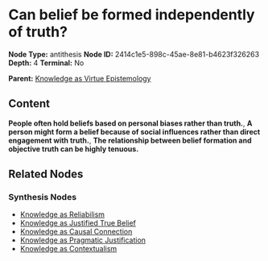 # Can belief be formed independently of truth?

**Node Type:** antithesis
**Node ID:** 2414c1e5-898c-45ae-8e81-b4623f326263
**Depth:** 4
**Terminal:** No

**Parent:** [Knowledge as Virtue Epistemology](knowledge-as-virtue-epistemology-synthesis-dedca124-7867-41d2-abe3-c46f31d2225b.md)

## Content

**People often hold beliefs based on personal biases rather than truth.**, **A person might form a belief because of social influences rather than direct engagement with truth.**, **The relationship between belief formation and objective truth can be highly tenuous.**

## Related Nodes

### Synthesis Nodes

- [Knowledge as Reliabilism](knowledge-as-reliabilism-synthesis-931789ff-d2ac-446e-90f7-ffbe1cc829a5.md)
- [Knowledge as Justified True Belief](knowledge-as-justified-true-belief-synthesis-49879888-90fd-4b93-a926-9a0b1c106714.md)
- [Knowledge as Causal Connection](knowledge-as-causal-connection-synthesis-1fb195eb-8dde-4a6a-9d95-734492667101.md)
- [Knowledge as Pragmatic Justification](knowledge-as-pragmatic-justification-synthesis-270fe3cb-ada4-4335-b805-a7f093f696a2.md)
- [Knowledge as Contextualism](knowledge-as-contextualism-synthesis-a5d8ea27-114e-43f2-ad81-2a007ad7c5cc.md)
